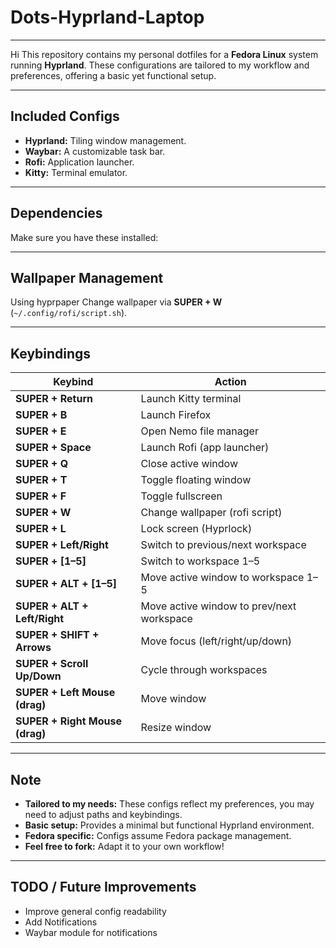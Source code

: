 # Dots-Hyprland-Laptop

---

Hi
This repository contains my personal dotfiles for a **Fedora Linux** system running **Hyprland**. These configurations are tailored to my workflow and preferences, offering a basic yet functional setup.

---

## Included Configs

* **Hyprland:** Tiling window management.
* **Waybar:** A customizable task bar.
* **Rofi:** Application launcher.
* **Kitty:** Terminal emulator.

---

## Dependencies

Make sure you have these installed:



---

## Wallpaper Management

Using hyprpaper
Change wallpaper via **SUPER + W** (`~/.config/rofi/script.sh`).

---

## Keybindings

| Keybind                          | Action                                    |
| -------------------------------- | ----------------------------------------- |
| **SUPER + Return**               | Launch Kitty terminal                     |
| **SUPER + B**                    | Launch Firefox                            |
| **SUPER + E**                    | Open Nemo file manager                    |
| **SUPER + Space**                | Launch Rofi (app launcher)                |
| **SUPER + Q**                    | Close active window                       |
| **SUPER + T**                    | Toggle floating window                    |
| **SUPER + F**                    | Toggle fullscreen                         |
| **SUPER + W**                    | Change wallpaper (rofi script)            |
| **SUPER + L**                    | Lock screen (Hyprlock)                    |
| **SUPER + Left/Right**           | Switch to previous/next workspace         |
| **SUPER + \[1–5]**               | Switch to workspace 1–5                   |
| **SUPER + ALT + \[1–5]**         | Move active window to workspace 1–5       |
| **SUPER + ALT + Left/Right**     | Move active window to prev/next workspace |
| **SUPER + SHIFT + Arrows**       | Move focus (left/right/up/down)           |
| **SUPER + Scroll Up/Down**       | Cycle through workspaces                  |
| **SUPER + Left Mouse (drag)**    | Move window                               |
| **SUPER + Right Mouse (drag)**   | Resize window                             |

---

## Note

* **Tailored to my needs:** These configs reflect my preferences, you may need to adjust paths and keybindings.
* **Basic setup:** Provides a minimal but functional Hyprland environment.
* **Fedora specific:** Configs assume Fedora package management.
* **Feel free to fork:** Adapt it to your own workflow!

---

## TODO / Future Improvements

* Improve general config readability 
* Add Notifications
* Waybar module for notifications
